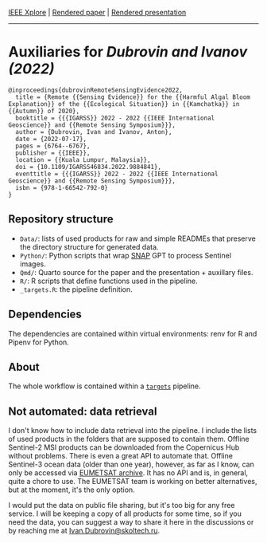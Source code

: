 [IEEE Xplore](https://ieeexplore.ieee.org/document/9884841)
|
[Rendered paper](https://iod-ine.github.io/igarss2022_kamchatka_hab/paper.html)
|
[Rendered presentation](https://iod-ine.github.io/igarss2022_kamchatka_hab/presentation.html)

---

# Auxiliaries for *Dubrovin and Ivanov (2022)*

```
@inproceedings{dubrovinRemoteSensingEvidence2022,
  title = {Remote {{Sensing Evidence}} for the {{Harmful Algal Bloom Explanation}} of the {{Ecological Situation}} in {{Kamchatka}} in {{Autumn}} of 2020},
  booktitle = {{{IGARSS}} 2022 - 2022 {{IEEE International Geoscience}} and {{Remote Sensing Symposium}}},
  author = {Dubrovin, Ivan and Ivanov, Anton},
  date = {2022-07-17},
  pages = {6764--6767},
  publisher = {{IEEE}},
  location = {{Kuala Lumpur, Malaysia}},
  doi = {10.1109/IGARSS46834.2022.9884841},
  eventtitle = {{{IGARSS}} 2022 - 2022 {{IEEE International Geoscience}} and {{Remote Sensing Symposium}}},
  isbn = {978-1-66542-792-0}
}
```

## Repository structure

- `Data/`: lists of used products for raw and simple READMEs that preserve the directory structure for generated data.
- `Python/`: Python scripts that wrap [SNAP](https://earth.esa.int/eogateway/tools/snap) GPT to process Sentinel images.
- `Qmd/`: Quarto source for the paper and the presentation + auxillary files.
- `R/`: R scripts that define functions used in the pipeline.
- `_targets.R`: the pipeline definition.

## Dependencies

The dependencies are contained within virtual environments: renv for R and Pipenv for Python.

## About

The whole workflow is contained within a [`targets`](https://github.com/ropensci/targets) pipeline.

## Not automated: data retrieval

I don't know how to include data retrieval into the pipeline.
I include the lists of used products in the folders that are supposed to contain them.
Offline Sentinel-2 MSI products can be downloaded from the Copernicus Hub without problems.
There is even a great API to automate that.
Offline Sentinel-3 ocean data (older than one year), however, as far as I know, can only be accessed via [EUMETSAT archive](https://archive.eumetsat.int).
It has no API and is, in general, quite a chore to use.
The EUMETSAT team is working on better alternatives, but at the moment, it's the only option.

I would put the data on public file sharing, but it's too big for any free service.
I will be keeping a copy of all products for some time, so if you need the data, you can suggest a way to share it here in the discussions or by reaching me at Ivan.Dubrovin@skoltech.ru.
